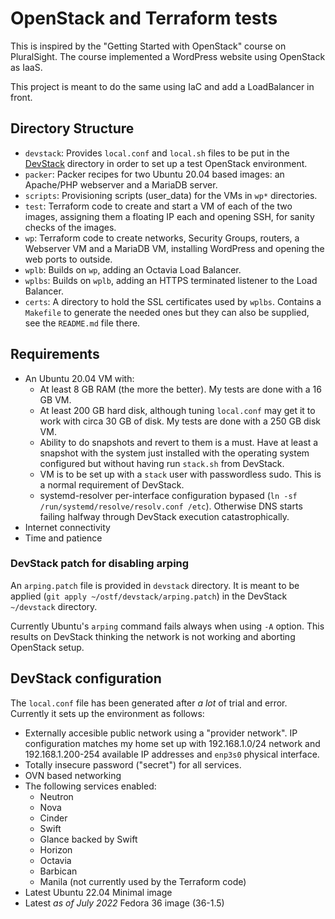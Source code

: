 # OpenStack and Terraform tests
This is inspired by the "Getting Started with OpenStack" course on
PluralSight. The course implemented a WordPress website using
OpenStack as IaaS.

This project is meant to do the same using IaC and add a LoadBalancer
in front.

## Directory Structure
* `devstack`: Provides `local.conf` and `local.sh` files to be put in
  the [DevStack](https://docs.openstack.org/devstack/latest/) directory
  in order to set up a test OpenStack environment.
* `packer`: Packer recipes for two Ubuntu 20.04 based images: an
  Apache/PHP webserver and a MariaDB server.
* `scripts`: Provisioning scripts (user_data) for the VMs in `wp*`
  directories.
* `test`: Terraform code to create and start a VM of each of the two
  images, assigning them a floating IP each and opening SSH, for sanity
  checks of the images.
* `wp`: Terraform code to create networks, Security Groups, routers, a
  Webserver VM and a MariaDB VM, installing WordPress and opening the
  web ports to outside.
* `wplb`: Builds on `wp`, adding an Octavia Load Balancer.
* `wplbs`: Builds on `wplb`, adding an HTTPS terminated listener to the
  Load Balancer.
* `certs`: A directory to hold the SSL certificates used by `wplbs`.
  Contains a `Makefile` to generate the needed ones but they can also
  be supplied, see the `README.md` file there.

## Requirements
* An Ubuntu 20.04 VM with:
  * At least 8 GB RAM (the more the better). My tests are done with a
    16 GB VM.
  * At least 200 GB hard disk, although tuning `local.conf` may get it
    to work with circa 30 GB of disk. My tests are done with a 250 GB
    disk VM.
  * Ability to do snapshots and revert to them is a must. Have at least
    a snapshot with the system just installed with the
    operating system configured but without having run `stack.sh` from
    DevStack.
  * VM is to be set up with a `stack` user with passwordless sudo. This
    is a normal requirement of DevStack.
  * systemd-resolver per-interface configuration bypased
    (`ln -sf /run/systemd/resolve/resolv.conf /etc`). Otherwise DNS
    starts failing halfway through DevStack execution catastrophically.
* Internet connectivity
* Time and patience

### DevStack patch for disabling arping
An `arping.patch` file is provided in `devstack` directory. It is meant
to be applied (`git apply ~/ostf/devstack/arping.patch`) in the
DevStack `~/devstack` directory.

Currently Ubuntu's `arping` command fails always when using `-A`
option. This results on DevStack thinking the network is not working
and aborting OpenStack setup.

## DevStack configuration
The `local.conf` file has been generated after *a lot* of trial and
error. Currently it sets up the environment as follows:
* Externally accesible public network using a "provider network". IP
  configuration matches my home set up with 192.168.1.0/24 network and
  192.168.1.200-254 available IP addresses and `enp3s0` physical
  interface.
* Totally insecure password ("secret") for all services.
* OVN based networking
* The following services enabled:
  * Neutron
  * Nova
  * Cinder
  * Swift
  * Glance backed by Swift
  * Horizon
  * Octavia
  * Barbican
  * Manila (not currently used by the Terraform code)
* Latest Ubuntu 22.04 Minimal image
* Latest *as of July 2022* Fedora 36 image (36-1.5)
